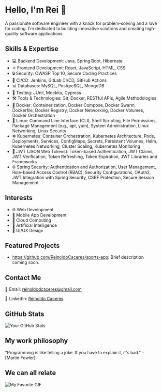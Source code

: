 <!---
  Note: This README.md template is intended for GitHub profile overview
  Please replace the placeholder text and customize it according to your needs
-->

<!-- Your Name -->
# Hello, I'm Rei 👋

<!-- Your Bio -->
A passionate software engineer with a knack for problem-solving and a love for coding. I'm dedicated to building innovative solutions and creating high-quality software applications.

<!-- Your Skills -->
## Skills & Expertise

- 💻 Backend Development: Java, Spring Boot, Hibernate
- ⚛️ Frontend Development: React, JavaScript, HTML, CSS
- 🔒 Security: OWASP Top 10, Secure Coding Practices
- 🚀 CI/CD: Jenkins, GitLab CI/CD, GitHub Actions
- 📊 Databases: MySQL, PostgreSQL, MongoDB
- 🧪 Testing: JUnit, Mockito, Cypress
- 🛠️ Tools & Technologies: Git, Docker, RESTful APIs, Agile Methodologies
- 🐳 Docker: Containerization, Docker Compose, Docker Swarm, Dockerfile, Docker Registry, Docker Networking, Docker Volumes, Docker Orchestration
- 🐧 Linux: Command Line Interface (CLI), Shell Scripting, File Permissions, Package Management (e.g., apt, yum), System Administration, Linux Networking, Linux Security
- ☸️ Kubernetes: Container Orchestration, Kubernetes Architecture, Pods, Deployments, Services, ConfigMaps, Secrets, Persistent Volumes, Helm, Kubernetes Networking, Cluster Scaling, Kubernetes Monitoring
- 🔐 JWT (JSON Web Tokens): Token-based Authentication, JWT Claims, JWT Verification, Token Refreshing, Token Expiration, JWT Libraries and Frameworks
- 🌐 Spring Security: Authentication and Authorization, User Management, Role-based Access Control (RBAC), Security Configurations, OAuth2, JWT Integration with Spring Security, CSRF Protection, Secure Session Management

<!-- Your Interests -->
## Interests

- 🌐 Web Development
- 📱 Mobile App Development
- 🚀 Cloud Computing
- 🤖 Artificial Intelligence
- 🌈 UI/UX Design

<!-- Your Projects -->
## Featured Projects

- https://github.com/ReinoldoCaceres/sports-app: Brief description coming soon.

<!-- Your Contact Information -->
## Contact Me

📧 Email: reinoldodcaceres@gmail.com

🔗 LinkedIn: [Reinoldo Caceres](https://www.linkedin.com/in/reinoldo-caceres-2b791a217/)


<!-- Your GitHub Stats -->
## GitHub Stats

![Your GitHub Stats](https://github-readme-stats.vercel.app/api?username=ReinoldoCaceres&show_icons=true&theme=dark)

<!-- Your Favorite Quote -->
## My work philosophy

"Programming is like telling a joke. If you have to explain it, it's bad." - [Martin Fowler]

<!-- Your Favorite GIF -->
## We can all relate

![My Favorite GIF](https://media.giphy.com/media/yYSSBtDgbbRzq/giphy.gif)
